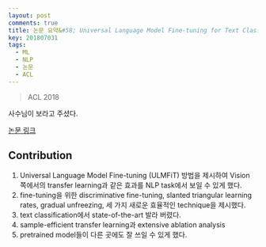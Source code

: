 ```yaml
---
layout: post
comments: true
title: 논문 요약&#58; Universal Language Model Fine-tuning for Text Classification
key: 201807031
tags:
  - ML
  - NLP
  - 논문
  - ACL
---
```


> ACL 2018

사수님이 보라고 주셨다.

<!--more-->


[논문 링크](https://arxiv.org/abs/1801.06146)


## Contribution

1. Universal Language Model Fine-tuning (ULMFiT) 방법을 제시하여 Vision 쪽에서의 transfer learning과
같은 효과를 NLP task에서 보일 수 있게 했다.
2. fine-tuning을 위한 discriminative fine-tuning, slanted triangular learning rates, gradual unfreezing,
세 가지 새로운 효율적인 technique을 제시했다.
3. text classification에서 state-of-the-art 발라 버렸다.
4. sample-efficient transfer learning과 extensive ablation analysis
5. pretrained model들이 다른 곳에도 잘 쓰일 수 있게 했다.




































